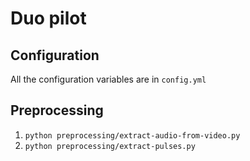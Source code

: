 # Duo pilot

## Configuration

All the configuration variables are in `config.yml`

## Preprocessing

1. `python preprocessing/extract-audio-from-video.py`
2. `python preprocessing/extract-pulses.py`
